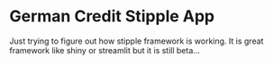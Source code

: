 # German Credit Stipple App

Just trying to figure out how stipple framework is working. It is great framework like shiny or streamlit but it is still beta...
